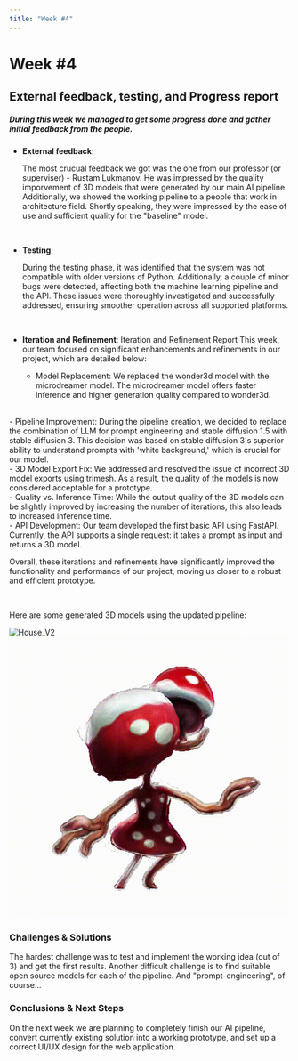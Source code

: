 ```yaml
---
title: "Week #4"
---
```


# **Week #4**

## **External feedback, testing, and Progress report**

##### During this week we managed to get some progress done and gather initial feedback from the people.

- **External feedback**:

    The most crucual feedback we got was the one from our professor (or superviser) - Rustam Lukmanov. He was impressed by the quality imporvement of 3D models that were generated by our main AI pipeline. Additionally, we showed the working pipeline to a people that work in architecture field. Shortly speaking, they were impressed by the ease of use and sufficient quality for the "baseline" model.
<br>

- **Testing**:

    During the testing phase, it was identified that the system was not compatible with older versions of Python. Additionally, a couple of minor bugs were detected, affecting both the machine learning pipeline and the API. These issues were thoroughly investigated and successfully addressed, ensuring smoother operation across all supported platforms.
<br>

- **Iteration and Refinement**:
    Iteration and Refinement Report
    This week, our team focused on significant enhancements and refinements in our project, which are detailed below:

    - Model Replacement:
    We replaced the wonder3d model with the microdreamer model. The microdreamer model offers faster inference and higher generation quality compared to wonder3d.
<br>
    - Pipeline Improvement:
    During the pipeline creation, we decided to replace the combination of LLM for prompt engineering and stable diffusion 1.5 with stable diffusion 3. This decision was based on stable diffusion 3's superior ability to understand prompts with 'white background,' which is crucial for our model.
<br>
    - 3D Model Export Fix:
    We addressed and resolved the issue of incorrect 3D model exports using trimesh. As a result, the quality of the models is now considered acceptable for a prototype.
<br>
    - Quality vs. Inference Time:
    While the output quality of the 3D models can be slightly improved by increasing the number of iterations, this also leads to increased inference time.
<br>
    - API Development:
    Our team developed the first basic API using FastAPI. Currently, the API supports a single request: it takes a prompt as input and returns a 3D model.

Overall, these iterations and refinements have significantly improved the functionality and performance of our project, moving us closer to a robust and      efficient prototype.

<br>

Here are some generated 3D models using the updated pipeline:

![House_V2](/static/2024/OmniShaper/Models_V2/House.gif)
![Mushroom_girl](/static/2024/OmniShaper/Models_V2/Mushroom_girl.gif)

### **Challenges & Solutions**
The hardest challenge was to test and implement the working idea (out of 3) and get the first results.
Another difficult challenge is to find suitable open source models for each of the pipeline. 
And "prompt-engineering", of course...

### **Conclusions & Next Steps**
On the next week we are planning to completely finish our AI pipeline, convert currently existing solution into a working prototype, and set up a correct UI/UX design for the web application.
